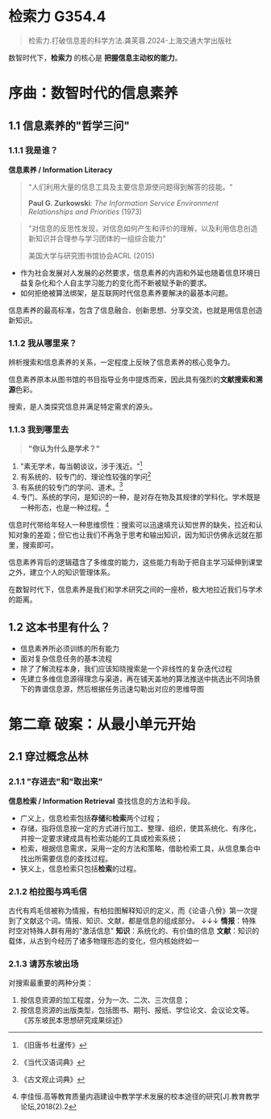 # 检索力 G354.4
> 检索力.打破信息差的科学方法.龚芙蓉.2024-上海交通大学出版社



数智时代下，**检索力** 的核心是 **把握信息主动权的能力**。



# 序曲：数智时代的信息素养
## 1.1 信息素养的"哲学三问"

### 1.1.1 我是谁？

**信息素养 / Information Literacy**

>  "人们利用大量的信息工具及主要信息源使问题得到解答的技能。"
>  
>  **Paul G. Zurkowski**: *The Information Service Environment Relationships and Priorities* (1973)   

> "对信息的反思性发现，对信息如何产生和评价的理解，以及利用信息创造新知识并合理参与学习团体的一组综合能力" 
> 
> 美国大学与研究图书馆协会ACRL (2015)


- 作为社会发展对人发展的必然要求，信息素养的内涵和外延也随着信息环境日益复杂化和个人自主学习能力的变化而不断被赋予新的要求。
- 如何拒绝被算法绑架，是互联网时代信息素养要解决的最基本问题。

信息素养的最高标准，包含了信息融合、创新思想、分享交流，也就是用信息创造新知识。

### 1.1.2 我从哪里来？

辨析搜索和信息素养的关系，一定程度上反映了信息素养的核心竞争力。

信息素养原本从图书馆的书目指导业务中提炼而来，因此具有强烈的**文献搜索和溯源**色彩。

搜索，是人类探究信息并满足特定需求的源头。

### 1.1.3 我到哪里去

> **"你认为什么是学术？"**

1. "素无学术，每当朝谈议，涉于浅近。"[^1]
2. 有系统的、较专门的、理论性较强的学问[^2]
3. 有系统的较专门的学问、道术。[^3]
4. 专门、系统的学问，是知识的一种，是对存在物及其规律的学科化。学术既是一种形态，也是一种过程。[^4] 

[^1]: 《旧唐书·杜暹传》
[^2]: 《当代汉语词典》
[^3]: 《古文观止词典》
[^4]:   李佳恒.高等教育质量内涵建设中教学学术发展的校本途径的研究[J].教育教学论坛,2018(2).2

信息时代带给年轻人一种思维惯性：搜索可以迅速填充认知世界的缺失，拉近和认知对象的差距；但它也让我们不再急于思考和输出知识，因为知识仿佛永远就在那里，搜索即可。

信息素养背后的逻辑蕴含了多维度的能力，这些能力有助于把自主学习延伸到课堂之外，建立个人的知识管理体系。

在数智时代下，信息素养是我们和学术研究之间的一座桥，极大地拉近我们与学术的距离。

## 1.2 这本书里有什么？

- 信息素养所必须训练的所有能力
- 面对复杂信息任务的基本流程
- 除了了解流程本身，我们应该知晓搜索是一个非线性的复杂迭代过程
- 先建立多维信息源得理念与渠道，再在铺天盖地的算法推送中挑选出不同场景下的靠谱信息源，然后根据任务迅速勾勒出对应的思维导图

# 第二章 破案：从最小单元开始
## 2.1 穿过概念丛林
### 2.1.1 "存进去"和"取出来"

**信息检索 / Information Retrieval**
查找信息的方法和手段。
- 广义上，信息检索包括**存储**和**检索**两个过程；
- 存储，指将信息按一定的方式进行加工、整理、组织，使其系统化、有序化，并按一定要求建成具有检索功能的工具或检索系统；
- 检索，根据信息需求，采用一定的方法和策略，借助检索工具，从信息集合中找出所需要信息的查找过程。
- 狭义上，信息检索只包括**检索**的过程。

### 2.1.2 柏拉图与鸡毛信
古代有鸡毛信被称为情报，有柏拉图解释知识的定义，而《论语·八佾》第一次提到了文献这个词。情报、知识、文献，都是信息的组成部分。
↓↓↓
**情报**：特殊时空对特殊人群有用的"激活信息"
**知识**：系统化的、有价值的信息
**文献**：知识的载体，从古到今经历了诸多物理形态的变化，但内核始终如一

### 2.1.3 请苏东坡出场
对搜索最重要的两种分类：
1. 按信息资源的加工程度，分为一次、二次、三次信息；
2. 按信息资源的出版类型，包括图书、期刊、报纸、学位论文、会议论文等。
《苏东坡民本思想研究成果综述》